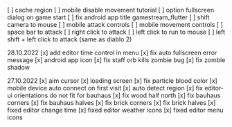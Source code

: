 [ ] cache region
[ ] mobile disable movement tutorial
[ ] option fullscreen dialog on game start
[ ] fix android app title gamestream_flutter
[ ] shift camera to mouse
[ ] mobile attack controls
[ ] mobile movement controls
[ ] space bar to attack
[ ] right click to attack
[ ] left click to run to mouse
[ ] left shift + left click to attack (same as diablo 2)

28.10.2022
[x] add editor time control in menu 
[x] fix auto fullscreen error message
[x] android app icon
[x] fix staff orb kills zombie bug
[x] fix zombie shadow


27.10.2022
[x] aim cursor
[x] loading screen
[x] fix particle blood color
[x] mobile device auto connect on first visit
[x] auto detect region
[x] fix editor-ui orientations do not fit for bauhaus
[x] fix wood half north
[x] fix bauhaus corners
[x] fix bauhaus halves
[x] fix brick corners
[x] fix brick halves
[x] fixed editor change time
[x] fixed editor weather icons
[x] fixed editor menu icons
